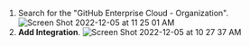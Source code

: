 1. Search for the "GitHub Enterprise Cloud - Organization". ![Screen Shot 2022-12-05 at 11 25 01 AM](https://user-images.githubusercontent.com/16549089/205725277-14856ca9-b64d-4b78-b235-86c5fdb5aebc.png)
1. **Add Integration**. ![Screen Shot 2022-12-05 at 10 27 37 AM](https://user-images.githubusercontent.com/16549089/205713938-4339ceb1-a122-4557-a392-6c34f5a984e1.png)

